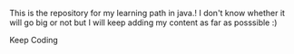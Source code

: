 This is the repository for my learning path in java.!
I don't know whether it will go big or not but I will keep adding my content as far as posssible :)


Keep Coding <code/>
